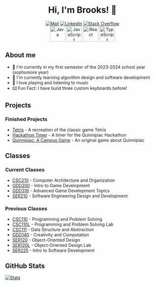 <div align="center">
    <h1>Hi, I'm Brooks! 👋</h1>
</div>

<div align="center">
    <a href="mailto:brksjcksn03@protonmail.com"><img src="https://img.shields.io/badge/ProtonMail-8B89CC?style=flat&logo=protonmail&logoColor=white" alt="Mail"></a>
    <a href="https://www.linkedin.com/in/brooks-jackson/"><img src="https://img.shields.io/badge/LinkedIn-0077B5?style=flat&logo=linkedin&logoColor=white" alt="LinkedIn"></a>
    <a href="https://stackoverflow.com/users/19327189/brooks-a-jackson"><img src="https://img.shields.io/badge/Stack%20Overflow-F58025.svg?&style-flat&logo=stackoverflow&logoColor=white" alt="Stack Overflow"></a>
    <br />
    <img alt="Java" width="50px" src="https://raw.githubusercontent.com/rahul-jha98/README_icons/main/language_and_tools/square/java/java.svg" />
    <img alt="JavaScript" width="50px" src="https://raw.githubusercontent.com/rahul-jha98/README_icons/main/language_and_tools/square/javascript/javascript.svg" />
    <img alt="React" width="50px" src="https://raw.githubusercontent.com/rahul-jha98/README_icons/main/language_and_tools/square/react/react.svg" />
    <img alt="TypeScript" width="50px" src="https://github.com/rahul-jha98/README_icons/blob/main/language_and_tools/square/typescript/typescript.svg" />
</div>

## About me

* 🔭 I'm currently in my first semester of the 2023-2024 school year (sophomore year)
* 🌱 I'm currently learning algorithm design and software development
* 🎸 I love playing and listening to music
* ⌨️ Fun Fact: I have build three custom keyboards before!

## Projects

### Finished Projects

* [Tetris](https://github.com/bjaxqq/tetris) - A recreation of the classic game Tetris
* [Hackathon Timer](https://github.com/jubck/jubck.github.io) - A timer for the Quinnipiac Hackathon
* [Quinnipiac: A Campus Game](https://github.com/Sligertiger1230/SER-225-Game) - An original game about Quinnipiac

## Classes

### Current Classes

* [CSC210](https://github.com/bjaxqq/CSC210) - Computer Architecture and Organization
* [GDD200](https://github.com/bjaxqq/GDD200) - Intro to Game Development
* [GDD316](https://github.com/bjaxqq/GDD316) - Advanced Game Development Topics
* [SER210](https://github.com/bjaxqq/SER210) - Software Engineering Design and Development

### Previous Classes

* [CSC110](https://github.com/bjaxqq/CSC110) - Programming and Problem Solving
* [CSC110L](https://github.com/bjaxqq/CSC110L) - Programming and Problem Solving Lab
* [CSC111](https://github.com/bjaxqq/CSC111) - Data Structure and Abstraction
* [GDD140](https://github.com/bjaxqq/GDD140) - Creativity and Computation
* [SER120](https://github.com/bjaxqq/SER120) - Object-Oriented Design
* [SER120L](https://github.com/bjaxqq/SER120L) - Object-Oriented Design Lab
* [SER225](https://github.com/Sligertiger1230/SER-225-Game) - Intro to Software Development

## GitHub Stats

[![Stats](https://github-readme-stats.vercel.app/api?username=bjaxqq&theme=nord&show_icons=true)](https://github.com/anuraghazra/github-readme-stats)
